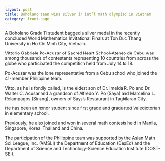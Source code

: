 ```yaml
---
layout: post
title: Boholano teen wins silver in int’l math olympiad in Vietnam
category: front-page
---
```


A Boholano Grade 11 student bagged a silver medal in the recently concluded World Mathematics Invitational Finals at Ton Duc Thang University in Ho Chi Minh City, Vietnam.

Vittorio Gabriele Po-Acusar of Sacred Heart School-Ateneo de Cebu was among thousands of contestants representing 10 countries from across the globe who participated the competition held from July 14 to 18.

Po-Acusar was the lone representative from a Cebu school who joined the 41-member Philippine team.

Vitto, as he is fondly called, is the eldest son of Dr. Imelda R. Po and Dr. Walter C. Acusar and a grandson of Alfredo Y. Po (Saya) and Marcelina L. Relampagos (Sinang), owners of Saya’s Restaurant in Tagbilaran City.

He has been an honor student since first grade and graduated Valedictorian in elementary school.

Previously, he also  joined and won in several math contests held in Manila, Singapore, Korea, Thailand and China.

The participation of the Philippine team was supported by the Asian Math Sci League, Inc. (AMSLI) the Department of Education (DepEd) and the Department of Science and Technology-Science Education Institute (DOST-SEI).